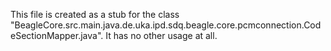This file is created as a stub for the class "BeagleCore.src.main.java.de.uka.ipd.sdq.beagle.core.pcmconnection.CodeSectionMapper.java".
It has no other usage at all.